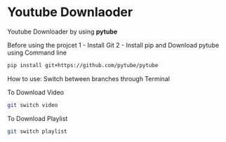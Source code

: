 # Youtube Downlaoder

Youtube Downloader by using **pytube**

Before using the projcet
1 - Install Git
2 - Install pip and Download pytube using Command line
```bash 
pip install git+https://github.com/pytube/pytube
```

How to use:
Switch between branches through Terminal

To Download Video 
```bash
git switch video
```

To Download Playlist
```bash
git switch playlist
```